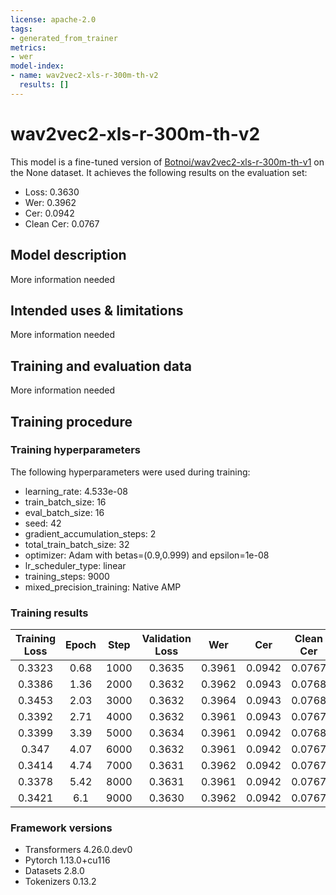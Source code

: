 ```yaml
---
license: apache-2.0
tags:
- generated_from_trainer
metrics:
- wer
model-index:
- name: wav2vec2-xls-r-300m-th-v2
  results: []
---
```


<!-- This model card has been generated automatically according to the information the Trainer had access to. You
should probably proofread and complete it, then remove this comment. -->

# wav2vec2-xls-r-300m-th-v2

This model is a fine-tuned version of [Botnoi/wav2vec2-xls-r-300m-th-v1](https://huggingface.co/Botnoi/wav2vec2-xls-r-300m-th-v1) on the None dataset.
It achieves the following results on the evaluation set:
- Loss: 0.3630
- Wer: 0.3962
- Cer: 0.0942
- Clean Cer: 0.0767

## Model description

More information needed

## Intended uses & limitations

More information needed

## Training and evaluation data

More information needed

## Training procedure

### Training hyperparameters

The following hyperparameters were used during training:
- learning_rate: 4.533e-08
- train_batch_size: 16
- eval_batch_size: 16
- seed: 42
- gradient_accumulation_steps: 2
- total_train_batch_size: 32
- optimizer: Adam with betas=(0.9,0.999) and epsilon=1e-08
- lr_scheduler_type: linear
- training_steps: 9000
- mixed_precision_training: Native AMP

### Training results

| Training Loss | Epoch | Step | Validation Loss | Wer    | Cer    | Clean Cer |
|:-------------:|:-----:|:----:|:---------------:|:------:|:------:|:---------:|
| 0.3323        | 0.68  | 1000 | 0.3635          | 0.3961 | 0.0942 | 0.0767    |
| 0.3386        | 1.36  | 2000 | 0.3632          | 0.3962 | 0.0943 | 0.0768    |
| 0.3453        | 2.03  | 3000 | 0.3632          | 0.3964 | 0.0943 | 0.0768    |
| 0.3392        | 2.71  | 4000 | 0.3632          | 0.3961 | 0.0943 | 0.0767    |
| 0.3399        | 3.39  | 5000 | 0.3634          | 0.3961 | 0.0942 | 0.0768    |
| 0.347         | 4.07  | 6000 | 0.3632          | 0.3961 | 0.0942 | 0.0767    |
| 0.3414        | 4.74  | 7000 | 0.3631          | 0.3962 | 0.0942 | 0.0767    |
| 0.3378        | 5.42  | 8000 | 0.3631          | 0.3961 | 0.0942 | 0.0767    |
| 0.3421        | 6.1   | 9000 | 0.3630          | 0.3962 | 0.0942 | 0.0767    |


### Framework versions

- Transformers 4.26.0.dev0
- Pytorch 1.13.0+cu116
- Datasets 2.8.0
- Tokenizers 0.13.2
